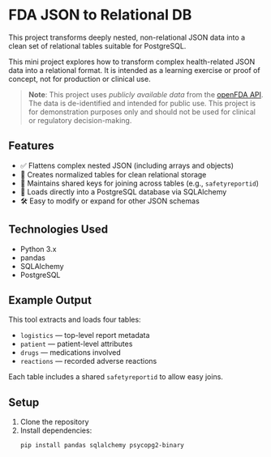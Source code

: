 # FDA JSON to Relational DB

This project transforms deeply nested, non-relational JSON data into a clean set of relational tables suitable for PostgreSQL.

This mini project explores how to transform complex health-related JSON data into a relational format. It is intended as a learning exercise or proof of concept, not for production or clinical use.

> **Note**: This project uses *publicly available data* from the [openFDA API](https://api.fda.gov/). The data is de-identified and intended for public use. This project is for demonstration purposes only and should not be used for clinical or regulatory decision-making.

## Features

- ✅ Flattens complex nested JSON (including arrays and objects)
- 🧱 Creates normalized tables for clean relational storage
- 🔗 Maintains shared keys for joining across tables (e.g., `safetyreportid`)
- 💾 Loads directly into a PostgreSQL database via SQLAlchemy
- 🛠️ Easy to modify or expand for other JSON schemas

## Technologies Used

- Python 3.x
- pandas
- SQLAlchemy
- PostgreSQL

## Example Output

This tool extracts and loads four tables:

- `logistics` — top-level report metadata
- `patient` — patient-level attributes
- `drugs` — medications involved
- `reactions` — recorded adverse reactions

Each table includes a shared `safetyreportid` to allow easy joins.

## Setup

1. Clone the repository  
2. Install dependencies:
   ```bash
   pip install pandas sqlalchemy psycopg2-binary
